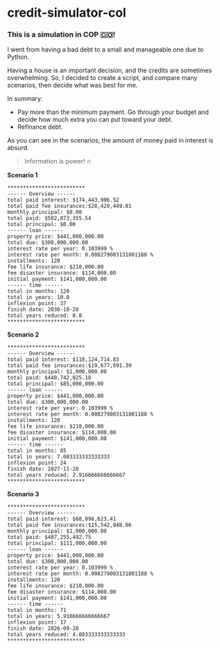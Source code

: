 # credit-simulator-col

### This is a simulation in COP 🇨🇴!

I went from having a bad debt to a small and manageable one due to Python.

Having a house is an important decision, and the credits are sometimes overwhelming. So, I decided to create a script, and compare many scenarios, then decide what was best for me. 

In summary:
- Pay more than the minimum payment. Go through your budget and decide how much extra you can put toward your debt. 
- Refinance debt.

As you can see in the scenarios, the amount of money paid in interest is absurd.

> Information is power! 🔥

**Scenario 1**
```shell
************************* 
------ Overview ------ 
total paid interest: $174,443,906.52 
total paid fee insurances:$28,429,449.01 
monthly principal: $0.00 
total paid: $502,873,355.54 
total principal: $0.00 
------ loan ------ 
property price: $441,000,000.00 
total due: $300,000,000.00 
interest rate per year: 0.103999 % 
interest rate per month: 0.008279003131801188 % 
installments: 120 
fee life insurance: $210,000.00 
fee disaster insurance: $114,000.00 
initial payment: $141,000,000.00 
------ time ------ 
total in months: 120 
total in years: 10.0 
inflexion point: 37 
finish date: 2030-10-28 
total years reduced: 0.0 
************************* 
```

**Scenario 2**

```shell
************************* 
------ Overview ------ 
total paid interest: $118,124,714.83 
total paid fee insurances:$19,677,591.39 
monthly principal: $1,000,000.00 
total paid: $440,742,025.18 
total principal: $85,000,000.00 
------ loan ------ 
property price: $441,000,000.00 
total due: $300,000,000.00 
interest rate per year: 0.103999 % 
interest rate per month: 0.008279003131801188 % 
installments: 120 
fee life insurance: $210,000.00 
fee disaster insurance: $114,000.00 
initial payment: $141,000,000.00 
------ time ------ 
total in months: 85 
total in years: 7.083333333333333 
inflexion point: 24 
finish date: 2027-11-28 
total years reduced: 2.916666666666667 
************************* 
```
**Scenario 3**
```shell
************************* 
------ Overview ------ 
total paid interest: $88,098,623.41 
total paid fee insurances:$15,542,848.06 
monthly principal: $1,000,000.00 
total paid: $407,255,492.75 
total principal: $111,000,000.00 
------ loan ------ 
property price: $441,000,000.00 
total due: $300,000,000.00 
interest rate per year: 0.103999 % 
interest rate per month: 0.008279003131801188 % 
installments: 120 
fee life insurance: $210,000.00 
fee disaster insurance: $114,000.00 
initial payment: $141,000,000.00 
------ time ------ 
total in months: 71 
total in years: 5.916666666666667 
inflexion point: 17 
finish date: 2026-09-28 
total years reduced: 4.083333333333333 
************************* 
```